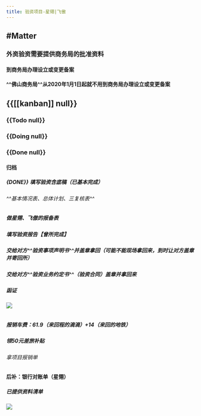 ```yaml
---
title: 验资项目-星翎|飞傲
---
```


## #Matter
### 外资验资需要提供商务局的批准资料
#### 到商务局办理设立或变更备案

#### ^^佛山商务局^^从2020年1月1日起就不用到商务局办理设立或变更备案

## {{[[kanban]] null}}
### {{Todo null}}

### {{Doing null}}

### {{Done null}}
#### 归档
##### {DONE}} 填写验资含底稿（已基本完成）
###### ^^基本情况表、总体计划、三复核表^^

##### 做星翎、飞傲的报备表

##### 填写验资报告【曾所完成】

##### 交给对方^^验资事项声明书^^并盖章拿回（可能不能现场拿回来，到时让对方盖章并寄回所）

##### 交给对方^^验资业务约定书^^（验资合同）盖章并拿回来

##### 函证
###### ![](https://firebasestorage.googleapis.com/v0/b/firescript-577a2.appspot.com/o/imgs%2Fapp%2FHealer37%2Fa_CINqmojW.png?alt=media&token=cc7703af-c3da-4f35-b2fd-417a872a03d2)

##### 报销车费：61.9（来回程的滴滴）+14（来回的地铁）

##### 领50元差旅补贴
###### 拿项目报销单

#### 后补：银行对账单（星翎）
##### 已提供资料清单
###### ![](https://firebasestorage.googleapis.com/v0/b/firescript-577a2.appspot.com/o/imgs%2Fapp%2FHealer37%2F9mym1EyDX0.png?alt=media&token=dbe1ee57-9212-49b7-9e69-7a72f90f151a)
